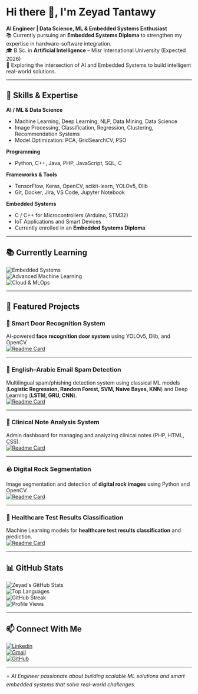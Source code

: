 # Hi there 👋, I'm Zeyad Tantawy

**AI Engineer | Data Science, ML & Embedded Systems Enthusiast**  
📚 Currently pursuing an **Embedded Systems Diploma** to strengthen my expertise in hardware-software integration.  
🎓 B.Sc. in **Artificial Intelligence** – Misr International University (Expected 2026)  
🚀 Exploring the intersection of AI and Embedded Systems to build intelligent real-world solutions.  

---

## 🔧 Skills & Expertise

**AI / ML & Data Science**  
- Machine Learning, Deep Learning, NLP, Data Mining, Data Science  
- Image Processing, Classification, Regression, Clustering, Recommendation Systems  
- Model Optimization: PCA, GridSearchCV, PSO  

**Programming**  
- Python, C++, Java, PHP, JavaScript, SQL, C  

**Frameworks & Tools**  
- TensorFlow, Keras, OpenCV, scikit-learn, YOLOv5, Dlib  
- Git, Docker, Jira, VS Code, Jupyter Notebook  

**Embedded Systems**  
- C / C++ for Microcontrollers (Arduino, STM32)  
- IoT Applications and Smart Devices  
- Currently enrolled in an **Embedded Systems Diploma**  

---

## 📚 Currently Learning

![Embedded Systems](https://img.shields.io/badge/Embedded%20Systems-Diploma-orange?style=for-the-badge&logo=arduino&logoColor=white)  
![Advanced Machine Learning](https://img.shields.io/badge/Advanced%20Machine%20Learning-blue?style=for-the-badge&logo=tensorflow&logoColor=white)  
![Cloud & MLOps](https://img.shields.io/badge/Cloud%20%26%20MLOps-47A248?style=for-the-badge&logo=azuredevops&logoColor=white)  

---

## 🌟 Featured Projects

### 🔑 Smart Door Recognition System  
AI-powered **face recognition door system** using YOLOv5, Dlib, and OpenCV.  
[![Readme Card](https://github-readme-stats.vercel.app/api/pin/?username=Zeyad-Tantawy1&repo=Samrt-Door-Recognition-System&theme=tokyonight)](https://github.com/Zeyad-Tantawy1/Samrt-Door-Recognition-System)

---

### 📧 English–Arabic Email Spam Detection  
Multilingual spam/phishing detection system using classical ML models (**Logistic Regression, Random Forest, SVM, Naive Bayes, KNN**) and Deep Learning (**LSTM, GRU, CNN**).  
[![Readme Card](https://github-readme-stats.vercel.app/api/pin/?username=Zeyad-Tantawy1&repo=Engish_Arabic_Emali_Spam_Detection&theme=tokyonight)](https://github.com/Zeyad-Tantawy1/Engish_Arabic_Emali_Spam_Detection)



---

### 🏥 Clinical Note Analysis System  
Admin dashboard for managing and analyzing clinical notes (PHP, HTML, CSS).  
[![Readme Card](https://github-readme-stats.vercel.app/api/pin/?username=Zeyad-Tantawy1&repo=Clinical_Note_Analysis&theme=tokyonight)](https://github.com/Zeyad-Tantawy1/Clinical_Note_Analysis)

---

### 🪨 Digital Rock Segmentation  
Image segmentation and detection of **digital rock images** using Python and OpenCV.  
[![Readme Card](https://github-readme-stats.vercel.app/api/pin/?username=Zeyad-Tantawy1&repo=Digital_Rock_segmentation&theme=tokyonight)](https://github.com/Zeyad-Tantawy1/Digital_Rock_segmentation)

---

### 🧬 Healthcare Test Results Classification  
Machine Learning models for **healthcare test results classification** and prediction.  
[![Readme Card](https://github-readme-stats.vercel.app/api/pin/?username=Zeyad-Tantawy1&repo=Healthcare-test-results-classification-using-Machine-Learning&theme=tokyonight)](https://github.com/Zeyad-Tantawy1/Healthcare-test-results-classification-using-Machine-Learning)

---

## 📊 GitHub Stats

![Zeyad's GitHub Stats](https://github-readme-stats.vercel.app/api?username=Zeyad-Tantawy1&show_icons=true&theme=tokyonight)  
![Top Languages](https://github-readme-stats.vercel.app/api/top-langs/?username=Zeyad-Tantawy1&layout=compact&theme=tokyonight)  
![GitHub Streak](https://github-readme-streak-stats.herokuapp.com/?user=Zeyad-Tantawy1&theme=tokyonight)  
![Profile Views](https://komarev.com/ghpvc/?username=Zeyad-Tantawy1&color=blue&style=flat-square)  

---

## 📫 Connect With Me
[![Linkedin](https://img.shields.io/badge/LinkedIn-0A66C2?style=for-the-badge&logo=linkedin&logoColor=white)](https://www.linkedin.com/in/zeyad-tantawy-6a5859314/)  
[![Gmail](https://img.shields.io/badge/Email-D14836?style=for-the-badge&logo=gmail&logoColor=white)](mailto:zeyadtantawy@gmail.com)  
[![GitHub](https://img.shields.io/badge/GitHub-181717?style=for-the-badge&logo=github&logoColor=white)](https://github.com/Zeyad-Tantawy1)  

---

⭐️ *AI Engineer passionate about building scalable ML solutions and smart embedded systems that solve real-world challenges.*
